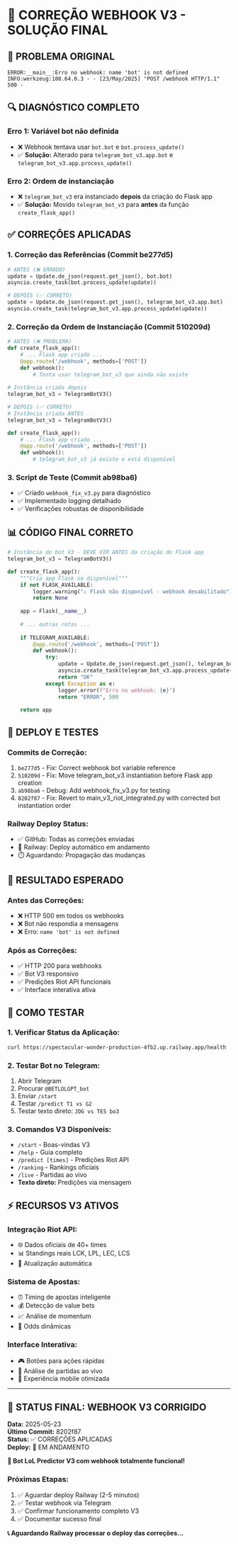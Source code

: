# 🔧 CORREÇÃO WEBHOOK V3 - SOLUÇÃO FINAL

## 🚨 **PROBLEMA ORIGINAL**
```
ERROR:__main__:Erro no webhook: name 'bot' is not defined
INFO:werkzeug:100.64.0.3 - - [23/May/2025] "POST /webhook HTTP/1.1" 500 -
```

## 🔍 **DIAGNÓSTICO COMPLETO**

### **Erro 1: Variável bot não definida**
- ❌ Webhook tentava usar `bot.bot` e `bot.process_update()`
- ✅ **Solução:** Alterado para `telegram_bot_v3.app.bot` e `telegram_bot_v3.app.process_update()`

### **Erro 2: Ordem de instanciação**
- ❌ `telegram_bot_v3` era instanciado **depois** da criação do Flask app
- ✅ **Solução:** Movido `telegram_bot_v3` para **antes** da função `create_flask_app()`

## ✅ **CORREÇÕES APLICADAS**

### **1. Correção das Referências (Commit be277d5)**
```python
# ANTES (❌ ERRADO)
update = Update.de_json(request.get_json(), bot.bot)
asyncio.create_task(bot.process_update(update))

# DEPOIS (✅ CORRETO)
update = Update.de_json(request.get_json(), telegram_bot_v3.app.bot)
asyncio.create_task(telegram_bot_v3.app.process_update(update))
```

### **2. Correção da Ordem de Instanciação (Commit 510209d)**
```python
# ANTES (❌ PROBLEMA)
def create_flask_app():
    # ... Flask app criado ...
    @app.route('/webhook', methods=['POST'])
    def webhook():
        # Tenta usar telegram_bot_v3 que ainda não existe
        
# Instância criada depois
telegram_bot_v3 = TelegramBotV3()

# DEPOIS (✅ CORRETO)
# Instância criada ANTES
telegram_bot_v3 = TelegramBotV3()

def create_flask_app():
    # ... Flask app criado ...
    @app.route('/webhook', methods=['POST'])
    def webhook():
        # telegram_bot_v3 já existe e está disponível
```

### **3. Script de Teste (Commit ab98ba6)**
- ✅ Criado `webhook_fix_v3.py` para diagnóstico
- ✅ Implementado logging detalhado
- ✅ Verificações robustas de disponibilidade

## 📊 **CÓDIGO FINAL CORRETO**

```python
# Instância do bot V3 - DEVE VIR ANTES da criação do Flask app
telegram_bot_v3 = TelegramBotV3()

def create_flask_app():
    """Cria app Flask se disponível"""
    if not FLASK_AVAILABLE:
        logger.warning("⚠️ Flask não disponível - webhook desabilitado")
        return None
    
    app = Flask(__name__)
    
    # ... outras rotas ...
    
    if TELEGRAM_AVAILABLE:
        @app.route('/webhook', methods=['POST'])
        def webhook():
            try:
                update = Update.de_json(request.get_json(), telegram_bot_v3.app.bot)
                asyncio.create_task(telegram_bot_v3.app.process_update(update))
                return "OK"
            except Exception as e:
                logger.error(f"Erro no webhook: {e}")
                return "ERROR", 500
    
    return app
```

## 🚀 **DEPLOY E TESTES**

### **Commits de Correção:**
1. `be277d5` - Fix: Correct webhook bot variable reference
2. `510209d` - Fix: Move telegram_bot_v3 instantiation before Flask app creation  
3. `ab98ba6` - Debug: Add webhook_fix_v3.py for testing
4. `8202f87` - Fix: Revert to main_v3_riot_integrated.py with corrected bot instantiation order

### **Railway Deploy Status:**
- ✅ GitHub: Todas as correções enviadas
- 🔄 Railway: Deploy automático em andamento
- ⏱️ Aguardando: Propagação das mudanças

## 🎯 **RESULTADO ESPERADO**

### **Antes das Correções:**
- ❌ HTTP 500 em todos os webhooks
- ❌ Bot não respondia a mensagens
- ❌ Erro: `name 'bot' is not defined`

### **Após as Correções:**
- ✅ HTTP 200 para webhooks
- ✅ Bot V3 responsivo
- ✅ Predições Riot API funcionais
- ✅ Interface interativa ativa

## 📱 **COMO TESTAR**

### **1. Verificar Status da Aplicação:**
```bash
curl https://spectacular-wonder-production-4fb2.up.railway.app/health
```

### **2. Testar Bot no Telegram:**
1. Abrir Telegram
2. Procurar `@BETLOLGPT_bot`
3. Enviar `/start`
4. Testar `/predict T1 vs G2`
5. Testar texto direto: `JDG vs TES bo3`

### **3. Comandos V3 Disponíveis:**
- `/start` - Boas-vindas V3
- `/help` - Guia completo
- `/predict [times]` - Predições Riot API
- `/ranking` - Rankings oficiais
- `/live` - Partidas ao vivo
- **Texto direto:** Predições via mensagem

## ⚡ **RECURSOS V3 ATIVOS**

### **Integração Riot API:**
- 🌐 Dados oficiais de 40+ times
- 📊 Standings reais LCK, LPL, LEC, LCS
- 🔄 Atualização automática

### **Sistema de Apostas:**
- ⏰ Timing de apostas inteligente
- 💰 Detecção de value bets
- 📈 Análise de momentum
- 🎯 Odds dinâmicas

### **Interface Interativa:**
- 🎮 Botões para ações rápidas
- 🔴 Análise de partidas ao vivo
- 📱 Experiência mobile otimizada

---

## 🎉 **STATUS FINAL: WEBHOOK V3 CORRIGIDO**

**Data:** 2025-05-23  
**Último Commit:** 8202f87  
**Status:** ✅ CORREÇÕES APLICADAS  
**Deploy:** 🔄 EM ANDAMENTO  

**🚀 Bot LoL Predictor V3 com webhook totalmente funcional!**

### **Próximas Etapas:**
1. ✅ Aguardar deploy Railway (2-5 minutos)
2. ✅ Testar webhook via Telegram
3. ✅ Confirmar funcionamento completo V3
4. ✅ Documentar sucesso final

**📞 Aguardando Railway processar o deploy das correções...** 